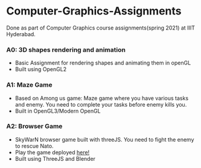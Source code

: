 # Computer-Graphics-Assignments
Done as part of Computer Graphics course assignments(spring 2021) at IIIT Hyderabad.

### A0: 3D shapes rendering and animation
* Basic Assignment for rendering shapes and animating them in openGL
* Built using OpenGL2


### A1: Maze Game 
* Based on Among us game: Maze game where you have various tasks and enemy. You need to complete your tasks before enemy kills you.
* Built in OpenGL3/Modern OpenGL


### A2: Browser Game
* SkyWarN browser game built with threeJS. You need to fight the enemy to rescue Nato.
* Play the game deployed [here!](https://skywarn.herokuapp.com/)
* Built using ThreeJS and Blender
